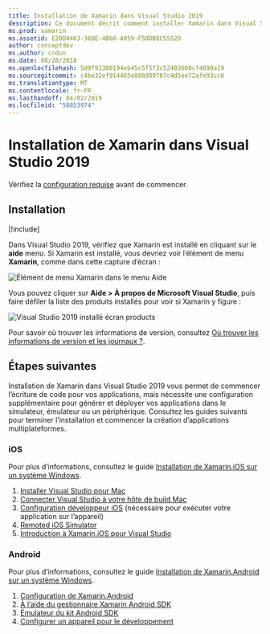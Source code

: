 ```yaml
---
title: Installation de Xamarin dans Visual Studio 2019
description: Ce document décrit comment installer Xamarin dans Visual Studio 2019. Il décrit la configuration requise, le processus d’installation et la vérification de l’installation.
ms.prod: xamarin
ms.assetid: E20D4463-368E-4B60-A059-F50DB8C5552D
author: conceptdev
ms.author: crdun
ms.date: 08/28/2018
ms.openlocfilehash: 5d9f91300194eb45c5f5f3c52403660cf4898a19
ms.sourcegitcommit: c4be32ef914465e808d89767c4d5ee72afe93cc6
ms.translationtype: MT
ms.contentlocale: fr-FR
ms.lasthandoff: 04/02/2019
ms.locfileid: "58853974"
---
```

# <a name="installing-xamarin-in-visual-studio-2019"></a>Installation de Xamarin dans Visual Studio 2019

<a name="requirements" />

Vérifiez la [configuration requise](~/cross-platform/get-started/requirements.md) avant de commencer.

## <a name="installation"></a>Installation

[!include[](~/cross-platform/includes/install-xamarin-windows.md)]

Dans Visual Studio 2019, vérifiez que Xamarin est installé en cliquant sur le **aide** menu. Si Xamarin est installé, vous devriez voir l’élément de menu **Xamarin**, comme dans cette capture d’écran :

![Élément de menu Xamarin dans le menu Aide](windows-images/12-xamarin-menu-item.png "Élément de menu Xamarin dans le menu Aide")

Vous pouvez cliquer sur **Aide > À propos de Microsoft Visual Studio**, puis faire défiler la liste des produits installés pour voir si Xamarin y figure :

![Visual Studio 2019 installé écran products](windows-images/13-xamarin-is-installed.png "Visual Studio 2019 installé écran products")

Pour savoir où trouver les informations de version, consultez [Où trouver les informations de version et les journaux ?](~/cross-platform/troubleshooting/questions/version-logs.md).

## <a name="next-steps"></a>Étapes suivantes

Installation de Xamarin dans Visual Studio 2019 vous permet de commencer l’écriture de code pour vos applications, mais nécessite une configuration supplémentaire pour générer et déployer vos applications dans le simulateur, émulateur ou un périphérique. Consultez les guides suivants pour terminer l’installation et commencer la création d’applications multiplateformes.

### <a name="ios"></a>iOS

Pour plus d’informations, consultez le guide [Installation de Xamarin.iOS sur un système Windows](~/ios/get-started/installation/windows/index.md). 

1. [Installer Visual Studio pour Mac](https://docs.microsoft.com/visualstudio/mac/installation)
2. [Connecter Visual Studio à votre hôte de build Mac](~/ios/get-started/installation/windows/connecting-to-mac/index.md)
3. [Configuration développeur iOS](~/ios/get-started/installation/device-provisioning/index.md) (nécessaire pour exécuter votre application sur l’appareil)
5. [Remoted iOS Simulator](~/tools/ios-simulator/index.md)
6. [Introduction à Xamarin.iOS pour Visual Studio](~/ios/get-started/installation/windows/introduction-to-xamarin-ios-for-visual-studio.md)

### <a name="android"></a>Android

Pour plus d’informations, consultez le guide [Installation de Xamarin.Android sur un système Windows](~/android/get-started/installation/windows.md).

1. [Configuration de Xamarin.Android](~/android/get-started/installation/windows.md#configuration)
2. [À l’aide du gestionnaire Xamarin Android SDK](~/android/get-started/installation/android-sdk.md?ide=vs)
3. [Émulateur du kit Android SDK](~/android/get-started/installation/android-emulator/index.md)
4. [Configurer un appareil pour le développement](~/android/get-started/installation/set-up-device-for-development.md)
